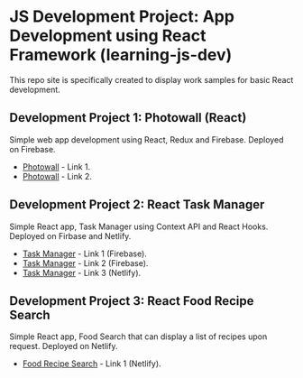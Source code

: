 # **JS Development Project: App Development using React Framework** (learning-js-dev)
This repo site is specifically created to display work samples for basic React development.

## Development Project 1: Photowall (React)
Simple web app development using React, Redux and Firebase. Deployed on Firebase.

* [Photowall](https://photowall-8fce2.web.app/) - Link 1.
* [Photowall](https://photowall-8fce2.firebaseapp.com/) - Link 2.

## Development Project 2: React Task Manager
Simple React app, Task Manager using Context API and React Hooks. Deployed on Firbase and Netlify.

* [Task Manager](https://task-manager-1befc.web.app/) - Link 1 (Firebase).
* [Task Manager](https://task-manager-1befc.firebaseapp.com/) - Link 2 (Firebase).
* [Task Manager](https://reacttaskmanager.netlify.app/) - Link 3 (Netlify).

## Development Project 3: React Food Recipe Search
Simple React app, Food Search that can display a list of recipes upon request. Deployed on Netlify.

* [Food Recipe Search](https://reactfoodrecipesearch.netlify.app/) - Link 1 (Netlify).